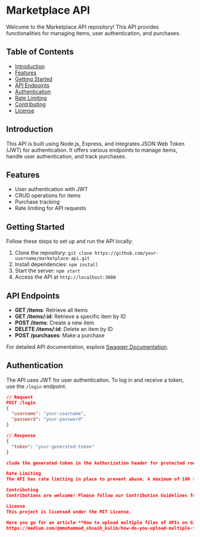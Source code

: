 # Marketplace API

Welcome to the Marketplace API repository! This API provides functionalities for managing items, user authentication, and purchases.

## Table of Contents
- [Introduction](#introduction)
- [Features](#features)
- [Getting Started](#getting-started)
- [API Endpoints](#api-endpoints)
- [Authentication](#authentication)
- [Rate Limiting](#rate-limiting)
- [Contributing](#contributing)
- [License](#license)

## Introduction

This API is built using Node.js, Express, and integrates JSON Web Token (JWT) for authentication. It offers various endpoints to manage items, handle user authentication, and track purchases.

## Features

- User authentication with JWT
- CRUD operations for items
- Purchase tracking
- Rate limiting for API requests

## Getting Started

Follow these steps to set up and run the API locally:

1. Clone the repository: `git clone https://github.com/your-username/marketplace-api.git`
2. Install dependencies: `npm install`
3. Start the server: `npm start`
4. Access the API at `http://localhost:3000`

## API Endpoints

- **GET /items**: Retrieve all items
- **GET /items/:id**: Retrieve a specific item by ID
- **POST /items**: Create a new item
- **DELETE /items/:id**: Delete an item by ID
- **POST /purchases**: Make a purchase

For detailed API documentation, explore [Swagger Documentation](http://localhost:3000/api-docs).

## Authentication

The API uses JWT for user authentication. To log in and receive a token, use the `/login` endpoint.

```json
// Request
POST /login
{
  "username": "your-username",
  "password": "your-password"
}

// Response
{
  "token": "your-generated-token"
}

clude the generated token in the Authorization header for protected routes.

Rate Limiting
The API has rate limiting in place to prevent abuse. A maximum of 100 requests per 15 minutes is allowed.

Contributing
Contributions are welcome! Please follow our Contribution Guidelines for details.

License
This project is licensed under the MIT License.

Here you go for an article **How to upload multiple files of APIs on GitHub:**
https://medium.com/@mmuhammad_shoaib_kalim/how-do-you-upload-multiple-files-via-api-to-github-06f7df5bfc78
